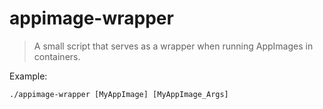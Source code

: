 # appimage-wrapper

> A small script that serves as a wrapper when running AppImages in containers.

Example:

```
./appimage-wrapper [MyAppImage] [MyAppImage_Args]
```
